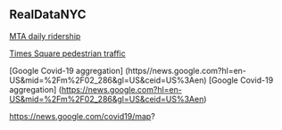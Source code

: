 ## RealDataNYC
[MTA daily ridership](https://new.mta.info./coronavirus/ridership)

[Times Square pedestrian traffic](https://timessquarenyc.org/do-business/market-research-data/pedestrian-counts) 

[Google Covid-19 aggregation]  (https//news.google.com?hl=en-US&mid=%2Fm%2F02_286&gl=US&ceid=US%3Aen)
[Google Covid-19 aggregation]  (https://news.google.com?hl=en-US&mid=%2Fm%2F02_286&gl=US&ceid=US%3Aen)


https://news.google.com/covid19/map?
